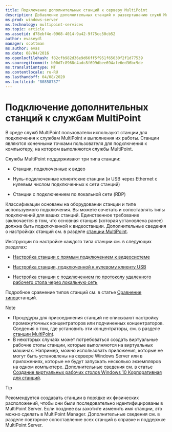```yaml
---
title: Подключение дополнительных станций к серверу MultiPoint
description: Добавление дополнительных станций к развертыванию служб MultiPoint
ms.prod: windows-server
ms.technology: multipoint-services
ms.topic: article
ms.assetid: d78ebf4e-0968-4014-9a42-9f75cc50cb52
author: evaseydl
manager: scottman
ms.author: evas
ms.date: 08/04/2016
ms.openlocfilehash: f82cfb982d36e9d66ff5f951f65030f2f1d77539
ms.sourcegitcommit: b00d7c8968c4adc8f699dbee694afe6ed36bc9de
ms.translationtype: MT
ms.contentlocale: ru-RU
ms.lasthandoff: 04/08/2020
ms.locfileid: "80858737"
---
```

# <a name="attach-additional-stations-to-multipoint-services"></a>Подключение дополнительных станций к службам MultiPoint
В среде служб MultiPoint пользователи используют станции для подключения к службам MultiPoint и выполнения их работы. Станции являются конечными точками пользователя для подключения к компьютеру, на котором выполняются службы MultiPoint.  
  
Службы MultiPoint поддерживают три типа станции:  
  
-   Станции, подключенные к видео  
  
-   Нуль-подключенные клиентские станции (и USB через Ethernet с нулевым числом подключенных к сети станций)  
  
-   Станции с подключением по локальной сети (RDP)  
  
Классификации основаны на оборудовании станции и типе используемого подключения. Вы можете сочетать и сопоставлять типы подключений для ваших станций. Единственное требование заключается в том, что основная станция (которая установлена ранее) должна быть подключенной к видеостанции. Дополнительные сведения о настройках станций см. в разделе [станции MultiPoint](MultiPoint-services-Stations.md).  
  
Инструкции по настройке каждого типа станции см. в следующих разделах:  
  
-   [Настройка станции с прямым подключением к видеосистеме](Set-up-a-direct-video-connected-station-in-MultiPoint-services.md)  
  
-   [Настройка станции, подключенной к нулевому клиенту USB](Set-up-a-USB-zero-client-connected-station-in-MultiPoint-services.md)  
  
-   [Настройка станции с подключением по протоколу удаленного рабочего стола через локальную сеть](Set-up-an-RDP-over-LAN-connected-station-in-MultiPoint-services.md)  
  
Подробное сравнение типов станций см. в статье [Сравнение типов](multipoint-services-stations.md#BKMK_StationTypeComparison)станций.  
  
> [!NOTE]  
> -   Процедуры для присоединения станций не описывают настройку промежуточных концентраторов или подчиненных концентраторов. Сведения о том, где установить эти концентраторы, см. в разделе [станции MultiPoint](MultiPoint-services-Stations.md).  
> -   В некоторых случаях может потребоваться создать виртуальные рабочие столы станции, которые выполняются на виртуальных машинах. Например, можно использовать приложения, которые не могут быть установлены на сервере Windows Server или в приложениях, которые не будут запускать несколько экземпляров на одном компьютере. Дополнительные сведения см. в статье [Создание виртуальных рабочих столов Windows 10 Корпоративная для станций](Create-Windows-10-Enterprise-virtual-desktops-for-stations.md).  
  
> [!TIP]  
> Рекомендуется создавать станции в порядке их физических расположений, чтобы они были последовательно идентифицированы в MultiPoint Server. Если позднее вы захотите изменить имя станции, это можно сделать в MultiPoint Manager. Дополнительные сведения см. в разделе повторное сопоставление всех станций в справке и поддержке MultiPoint Server.